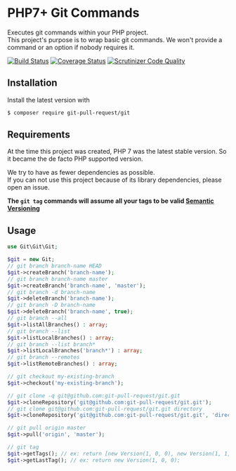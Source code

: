 PHP7+ Git Commands
==================

Executes git commands within your PHP project.  
This project's purpose is to wrap basic git commands. We won't provide a command or an option if nobody requires it.

[![Build Status][travis-master-img]][travis-master-url] [![Coverage Status][coveralls-master-img]][coveralls-master-url] [![Scrutinizer Code Quality][scrutinizer-master-img]][scrutinizer-master-url]

[travis-master-img]: https://travis-ci.org/git-pull-request/php-semver.svg?branch=master
[travis-master-url]: https://travis-ci.org/git-pull-request/php-semver
[coveralls-master-img]: https://coveralls.io/repos/github/git-pull-request/php-semver/badge.svg?branch=master
[coveralls-master-url]: https://coveralls.io/github/git-pull-request/php-semver?branch=master
[scrutinizer-master-img]: https://scrutinizer-ci.com/g/git-pull-request/php-semver/badges/quality-score.png?b=master
[scrutinizer-master-url]: https://scrutinizer-ci.com/g/git-pull-request/php-semver/?branch=master

Installation
------------

Install the latest version with

```bash
$ composer require git-pull-request/git
```

Requirements
------------

At the time this project was created, PHP 7 was the latest stable version. So it became the de facto PHP supported
version.

We try to have as fewer dependencies as possible.  
If you can not use this project because of its library dependencies, please open an issue.

**The `git tag` commands will assume all your tags to be valid [Semantic Versioning](http://semver.org)**

Usage
-----

```php
use Git\Git\Git;

$git = new Git;
// git branch branch-name HEAD
$git->createBranch('branch-name');
// git branch branch-name master
$git->createBranch('branch-name', 'master');
// git branch -d branch-name
$git->deleteBranch('branch-name');
// git branch -D branch-name
$git->deleteBranch('branch-name', true);
// git branch --all
$git->listAllBranches() : array;
// git branch --list
$git->listLocalBranches() : array;
// git branch --list branch*
$git->listLocalBranches('branch*') : array;
// git branch --remotes
$git->listRemoteBranches() : array;

// git checkout my-existing-branch
$git->checkout('my-existing-branch');

// git clone -q git@github.com:git-pull-request/git.git
$git->cloneRepository('git@github.com:git-pull-request/git.git');
// git clone git@github.com:git-pull-request/git.git directory
$git->cloneRepository('git@github.com:git-pull-request/git.git', 'directory', '');

// git pull origin master
$git->pull('origin', 'master');

// git tag
$git->getTags(); // ex: return [new Version(1, 0, 0), new Version(1, 1, 0)];
$git->getLastTag(); // ex: return new Version(1, 0, 0);

```
